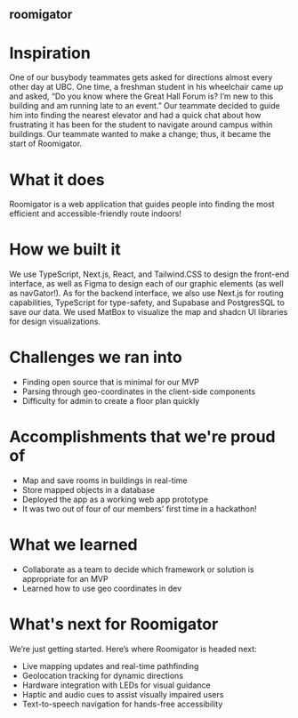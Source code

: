 ## roomigator

# Inspiration
One of our busybody teammates gets asked for directions almost every other day at UBC. One time, a freshman student in his wheelchair came up and asked, “Do you know where the Great Hall Forum is? I’m new to this building and am running late to an event.” Our teammate decided to guide him into finding the nearest elevator and had a quick chat about how frustrating it has been for the student to navigate around campus within buildings. Our teammate wanted to make a change; thus, it became the start of Roomigator.

# What it does
Roomigator is a web application that guides people into finding the most efficient and accessible-friendly route indoors!

# How we built it
We use TypeScript, Next.js, React, and Tailwind.CSS to design the front-end interface, as well as Figma to design each of our graphic elements (as well as navGator!). As for the backend interface, we also use Next.js for routing capabilities, TypeScript for type-safety, and Supabase and PostgresSQL to save our data. We used MatBox to visualize the map and shadcn UI libraries for design visualizations.

# Challenges we ran into
- Finding open source that is minimal for our MVP
- Parsing through geo-coordinates in the client-side components
- Difficulty for admin to create a floor plan quickly

# Accomplishments that we're proud of
- Map and save rooms in buildings in real-time
- Store mapped objects in a database
- Deployed the app as a working web app prototype
- It was two out of four of our members' first time in a hackathon!

# What we learned
- Collaborate as a team to decide which framework or solution is appropriate for an MVP
- Learned how to use geo coordinates in dev

# What's next for Roomigator
We’re just getting started. Here’s where Roomigator is headed next:
- Live mapping updates and real-time pathfinding
- Geolocation tracking for dynamic directions
- Hardware integration with LEDs for visual guidance
- Haptic and audio cues to assist visually impaired users
- Text-to-speech navigation for hands-free accessibility
